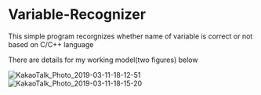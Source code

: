 # Variable-Recognizer

<p> This simple program recorgnizes whether name of variable is correct or not based on C/C++ language </p>
<p> There are details for my working model(two figures) below  </p>

![KakaoTalk_Photo_2019-03-11-18-12-51](https://user-images.githubusercontent.com/12508269/54112509-ab4fea80-4429-11e9-8ef1-b7346abf5ed3.jpeg)
![KakaoTalk_Photo_2019-03-11-18-15-20](https://user-images.githubusercontent.com/12508269/54112511-ad19ae00-4429-11e9-8091-8f9df313cd60.jpeg)

